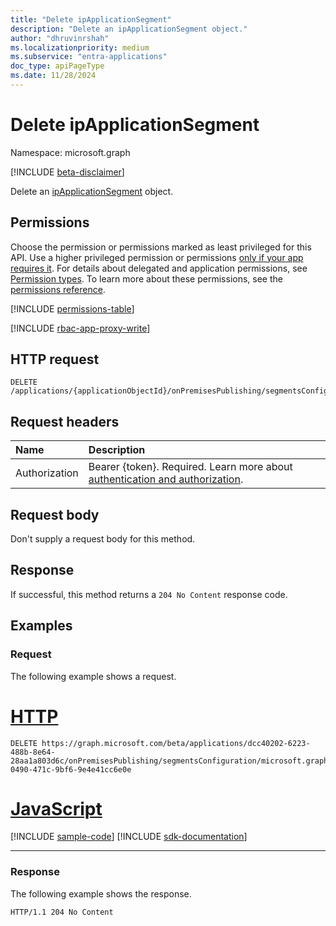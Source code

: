 ```yaml
---
title: "Delete ipApplicationSegment"
description: "Delete an ipApplicationSegment object."
author: "dhruvinrshah"
ms.localizationpriority: medium
ms.subservice: "entra-applications"
doc_type: apiPageType
ms.date: 11/28/2024
---
```


# Delete ipApplicationSegment

Namespace: microsoft.graph

[!INCLUDE [beta-disclaimer](../../includes/beta-disclaimer.md)]

Delete an [ipApplicationSegment](../resources/ipapplicationsegment.md) object.

## Permissions

Choose the permission or permissions marked as least privileged for this API. Use a higher privileged permission or permissions [only if your app requires it](/graph/permissions-overview#best-practices-for-using-microsoft-graph-permissions). For details about delegated and application permissions, see [Permission types](/graph/permissions-overview#permission-types). To learn more about these permissions, see the [permissions reference](/graph/permissions-reference).

<!-- { "blockType": "permissions", "name": "onpremisespublishingprofile_delete_applicationsegments" } -->
[!INCLUDE [permissions-table](../includes/permissions/onpremisespublishingprofile-delete-applicationsegments-permissions.md)]

[!INCLUDE [rbac-app-proxy-write](../includes/rbac-for-apis/rbac-app-proxy-write.md)]

## HTTP request

<!-- {
  "blockType": "ignored"
}
-->
``` http
DELETE /applications/{applicationObjectId}/onPremisesPublishing/segmentsConfiguration/microsoft.graph.ipSegmentConfiguration/applicationSegments/{ipApplicationSegmentID}
```

## Request headers

|Name|Description|
|:---|:---|
|Authorization|Bearer {token}. Required. Learn more about [authentication and authorization](/graph/auth/auth-concepts).|

## Request body

Don't supply a request body for this method.

## Response

If successful, this method returns a `204 No Content` response code.

## Examples

### Request

The following example shows a request.
# [HTTP](#tab/http)
<!-- {
  "blockType": "request",
  "name": "delete_ipapplicationsegment"
}
-->
``` http
DELETE https://graph.microsoft.com/beta/applications/dcc40202-6223-488b-8e64-28aa1a803d6c/onPremisesPublishing/segmentsConfiguration/microsoft.graph.IpSegmentConfiguration/ApplicationSegments/bcfcfb39-0490-471c-9bf6-9e4e41cc6e0e
```

# [JavaScript](#tab/javascript)
[!INCLUDE [sample-code](../includes/snippets/javascript/delete-ipapplicationsegment-javascript-snippets.md)]
[!INCLUDE [sdk-documentation](../includes/snippets/snippets-sdk-documentation-link.md)]

---


### Response

The following example shows the response.
<!-- {
  "blockType": "response",
  "truncated": true
}
-->
``` http
HTTP/1.1 204 No Content
```

